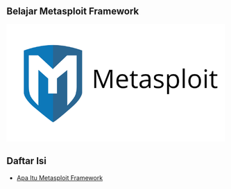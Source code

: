 ## Belajar Metasploit Framework

![](https://github.com/fixploit03/Belajar-Metasploit/blob/main/img/msf.png)

## Daftar Isi

- [Apa Itu Metasploit Framework](https://github.com/fixploit03/Belajar-Metasploit/blob/main/resource/Apa%20Itu%20Metasploit%20Framework.md)
